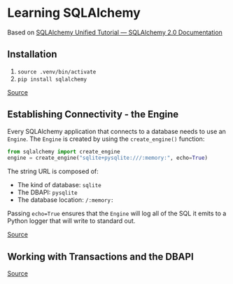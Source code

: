 # Learning SQLAlchemy

Based on [SQLAlchemy Unified Tutorial — SQLAlchemy 2.0 Documentation](https://docs.sqlalchemy.org/en/20/tutorial/index.html)

## Installation

1. `source .venv/bin/activate`
2. `pip install sqlalchemy`

[Source](https://docs.sqlalchemy.org/en/20/intro.html)

## Establishing Connectivity - the Engine

Every SQLAlchemy application that connects to a database needs to use an `Engine`. The `Engine` is created by using the `create_engine()` function:

```py
from sqlalchemy import create_engine
engine = create_engine("sqlite+pysqlite:///:memory:", echo=True)
```

The string URL is composed of:
- The kind of database: `sqlite`
- The DBAPI: `pysqlite`
- The database location: `/:memory:`

Passing `echo=True` ensures that the `Engine` will log all of the SQL it emits to a Python logger that will write to standard out.

[Source](https://docs.sqlalchemy.org/en/20/tutorial/engine.html)

## Working with Transactions and the DBAPI

[Source](https://docs.sqlalchemy.org/en/20/tutorial/dbapi_transactions.html)
